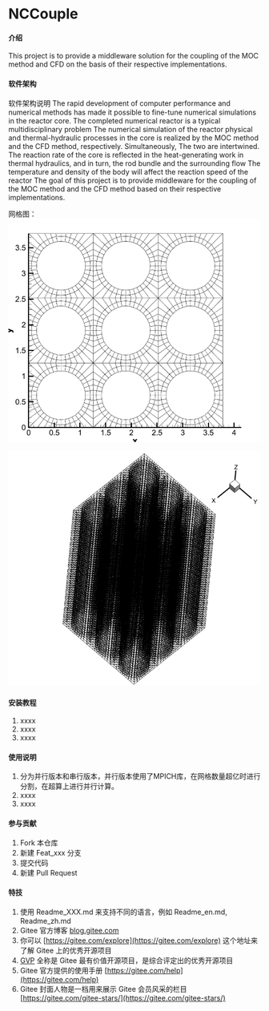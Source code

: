 # NCCouple

#### 介绍
This project is to provide a middleware solution for the coupling of the MOC method and CFD on the basis of their respective implementations.

#### 软件架构
软件架构说明
The rapid development of computer performance and numerical methods has made it possible to fine-tune numerical simulations in the reactor core.
The completed numerical reactor is a typical multidisciplinary problem
The numerical simulation of the reactor physical and thermal-hydraulic processes in the core is realized by the MOC method and the CFD method, respectively. Simultaneously,
The two are intertwined. The reaction rate of the core is reflected in the heat-generating work in thermal hydraulics, and in turn, the rod bundle and the surrounding flow
The temperature and density of the body will affect the reaction speed of the reactor
The goal of this project is to provide middleware for the coupling of the MOC method and the CFD method based on their respective implementations.

网格图：
![输入图片说明](%E5%B1%8F%E5%B9%95%E6%88%AA%E5%9B%BE%202d.png)

![输入图片说明](%E5%B1%8F%E5%B9%95%E6%88%AA%E5%9B%BE%203d.png)
#### 安装教程

1.  xxxx
2.  xxxx
3.  xxxx

#### 使用说明

1.  分为并行版本和串行版本，并行版本使用了MPICH库，在网格数量超亿时进行分割，在超算上进行并行计算。
2.  xxxx
3.  xxxx

#### 参与贡献

1.  Fork 本仓库
2.  新建 Feat_xxx 分支
3.  提交代码
4.  新建 Pull Request


#### 特技

1.  使用 Readme\_XXX.md 来支持不同的语言，例如 Readme\_en.md, Readme\_zh.md
2.  Gitee 官方博客 [blog.gitee.com](https://blog.gitee.com)
3.  你可以 [https://gitee.com/explore](https://gitee.com/explore) 这个地址来了解 Gitee 上的优秀开源项目
4.  [GVP](https://gitee.com/gvp) 全称是 Gitee 最有价值开源项目，是综合评定出的优秀开源项目
5.  Gitee 官方提供的使用手册 [https://gitee.com/help](https://gitee.com/help)
6.  Gitee 封面人物是一档用来展示 Gitee 会员风采的栏目 [https://gitee.com/gitee-stars/](https://gitee.com/gitee-stars/)
